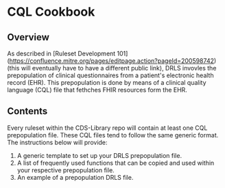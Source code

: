 # CQL Cookbook
## Overview
As described in [Ruleset Development 101] (https://confluence.mitre.org/pages/editpage.action?pageId=200598742) (this will eventually have to have a different public link), DRLS invovles the prepopulation of clinical questionnaires from a patient's electronic health record (EHR). This prepopulation is done by means of a clinical quality language (CQL) file that fethches FHIR resources form the EHR.

## Contents
Every ruleset within the CDS-Library repo will contain at least one CQL prepopulation file. These CQL files tend to follow the same generic format. The instructions below will provide:
1) A generic template to set up your DRLS prepopulation file.
2) A list of frequently used functions that can be copied and used within your respective prepopulation file. 
3) An example of a prepopulation DRLS file.

